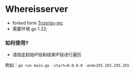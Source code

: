 # Whereisserver

- forked form [Tnze/go-mc](https://github.com/Tnze/go-mc)
- 需要环境 go 1.22;

### 如何使用?
- 请指定起始IP段和结束IP段进行遍历

 例如：`go run main.go -start=0.0.0.0 -end=255.255.255.255`
